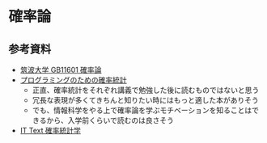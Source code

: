 # 確率論

## 参考資料

- [筑波大学 GB11601 確率論](https://kdb.tsukuba.ac.jp/syllabi/2022/GB11601/jpn)
- [プログラミングのための確率統計](https://www.ohmsha.co.jp/book/9784274067754/)
    - 正直、確率統計をそれぞれ講義で勉強した後に読むものではないと思う
    - 冗長な表現が多くてきちんと知りたい時にはもっと適した本がありそう
    - でも、情報科学をやる上で確率論を学ぶモチベーションを知ることはできるから、入学前くらいで読むのは良さそう
- [IT Text 確率統計学](https://www.ohmsha.co.jp/book/9784274209130/)

